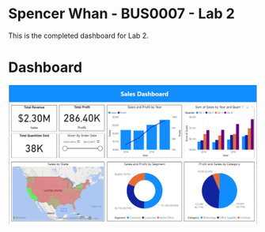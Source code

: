 # Spencer Whan - BUS0007 - Lab 2
This is the completed dashboard for Lab 2.
# Dashboard
![Dashboard](Lab-2-Dashboard.PNG)
